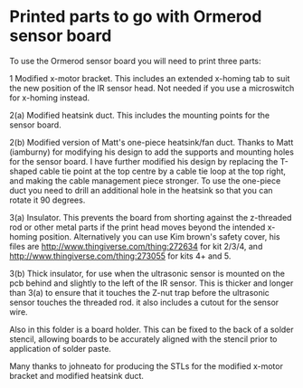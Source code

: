 Printed parts to go with Ormerod sensor board
=============================================

To use the Ormerod sensor board you will need to print three parts:

1 Modified x-motor bracket. This includes an extended x-homing tab to suit the new position of the IR sensor head. Not needed if you use a microswitch for x-homing instead.

2(a) Modified heatsink duct. This includes the mounting points for the sensor board.

2(b) Modified version of Matt's one-piece heatsink/fan duct. Thanks to Matt (iamburny) for modifying his design to add the supports and mounting holes for the sensor board. I have further modified his design by replacing the T-shaped cable tie point at the top centre by a cable tie loop at the top right, and making the cable management piece stronger. To use the one-piece duct you need to drill an additional hole in the heatsink so that you can rotate it 90 degrees.

3(a) Insulator. This prevents the board from shorting against the z-threaded rod or other metal parts if the print head moves beyond the intended x-homing position. Alternatively you can use Kim brown's safety cover, his files are http://www.thingiverse.com/thing:272634 for kit 2/3/4, and http://www.thingiverse.com/thing:273055 for kits 4+ and 5.

3(b) Thick insulator, for use when the ultrasonic sensor is mounted on the pcb behind and slightly to the left of the IR sensor. This is thicker and longer than 3(a) to ensure that it touches the Z-nut trap before the ultrasonic sensor touches the threaded rod. it also includes a cutout for the sensor wire.

Also in this folder is a board holder. This can be fixed to the back of a solder stencil, allowing boards to be accurately aligned with the stencil prior to application of solder paste.

Many thanks to johneato for producing the STLs for the modified x-motor bracket and modified heatsink duct.
